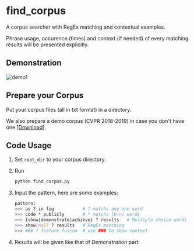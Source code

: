# find_corpus
A corpus searcher with RegEx matching and contextual examples.

Phrase usage, occurence (times) and context (if needed) of every matching results will be presented explicitly.

## Demonstration

![demo1](http://www.xyu.ink/wp-content/uploads/2019/12/demo2.png)

## Prepare your Corpus

Put your corpus files (all in txt format) in a directory.

We also prepare a demo corpus (CVPR 2018-2019) in case you don't have one [[Download](http://www.xyu.ink/wp-content/uploads/2019/12/CVPR_18-19.zip)].

## Code Usage

1. Set `root_dir` to your corpus directory.

2. Run

   ```bash
   python find_corpus.py
   ```

3. Input the pattern, here are some examples:

   ```bash
   pattern:
   >>> as ? in fig           # ? matchs any one word
   >>> code * publicly       # * matchs [0-n] words
   >>> (show|demonstrate|achieve) ? results   # Multiple choice words
   >>> show[ns]? ? results   # RegEx matching
   >>> ### ? feature fusion  # use ### to show context
   ```

4.  Results will be given like that of *Demonstration* part.


